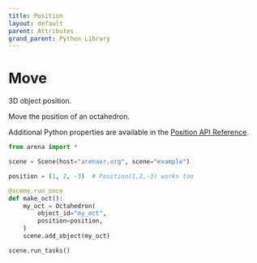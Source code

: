 ```yaml
---
title: Position
layout: default
parent: Attributes
grand_parent: Python Library
---
```


# Move

3D object position.

Move the position of an octahedron.

Additional Python properties are available in the [Position API Reference](/content/python-api/attributes/position).

```python
from arena import *

scene = Scene(host="arenaxr.org", scene="example")

position = (1, 2, -3)  # Position(1,2,-3) works too

@scene.run_once
def make_oct():
    my_oct = Octahedron(
        object_id="my_oct",
        position=position,
    )
    scene.add_object(my_oct)

scene.run_tasks()
```

